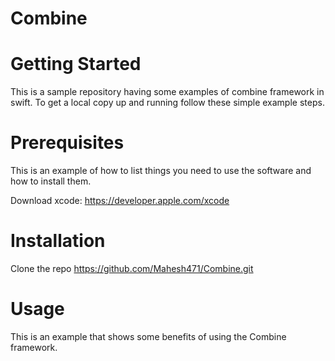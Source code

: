 # Combine

# Getting Started
This is a sample repository having some examples of combine framework in swift. To get a local copy up and running follow these simple example steps.

# Prerequisites
This is an example of how to list things you need to use the software and how to install them.

Download xcode: https://developer.apple.com/xcode

# Installation

Clone the repo
https://github.com/Mahesh471/Combine.git

# Usage
This is an example that shows some benefits of using the Combine framework.
